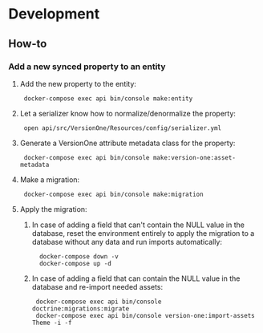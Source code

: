 # Development

## How-to
### Add a new synced property to an entity
1. Add the new property to the entity:

        docker-compose exec api bin/console make:entity

1. Let a serializer know how to normalize/denormalize the property:

        open api/src/VersionOne/Resources/config/serializer.yml

1. Generate a VersionOne attribute metadata class for the property:

        docker-compose exec api bin/console make:version-one:asset-metadata

1. Make a migration:

        docker-compose exec api bin/console make:migration

1. Apply the migration:
    1. In case of adding a field that can't contain the NULL value in the database, reset the environment entirely
    to apply the migration to a database without any data and run imports automatically:

             docker-compose down -v
             docker-compose up -d

    1. In case of adding a field that can contain the NULL value in the database and re-import needed assets:

            docker-compose exec api bin/console doctrine:migrations:migrate
            docker-compose exec api bin/console version-one:import-assets Theme -i -f
